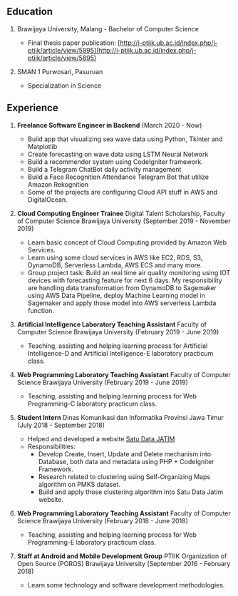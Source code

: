 ## Education

1. Brawijaya University, Malang - Bachelor of Computer Science
   - Final thesis paper publication: [http://j-ptiik.ub.ac.id/index.php/j-ptiik/article/view/5895](http://j-ptiik.ub.ac.id/index.php/j-ptiik/article/view/5895)

2. SMAN 1 Purwosari, Pasuruan
   - Specialization in Science

## Experience

1. **Freelance Software Engineer in Backend** (March 2020 - Now)
   - Build app that visualizing sea wave data using Python, Tkinter and Matplotlib
   - Create forecasting on wave data using LSTM Neural Network
   - Build a recommender system using CodeIgniter framework.
   - Build a Telegram ChatBot daily activity management
   - Build a Face Recognition Attendance Telegram Bot that utilize Amazon Rekognition
   - Some of the projects are configuring Cloud API stuff in AWS and DigitalOcean.

2. **Cloud Computing Engineer Trainee** Digital Talent Scholarship, Faculty of Computer Science Brawijaya University (September 2019 - November 2019)
   - Learn basic concept of Cloud Computing provided by Amazon Web Services.
   - Learn using some cloud services in AWS like EC2, RDS, S3, DynamoDB, Serverless Lambda, AWS ECS and many more.
   - Group project task: Build an real time air quality monitoring using IOT devices with forecasting feature for next 6 days. My responsibility are handling data transformation from DynamoDB to Sagemaker using AWS Data Pipeline, deploy Machine Learning model in Sagemaker and apply those model into AWS serverless Lambda function.

3. **Artificial Intelligence Laboratory Teaching Assistant** Faculty of Computer Science Brawijaya University (February 2019 - June 2019)
   - Teaching, assisting and helping learning process for Artificial Intelligence-D and Artificial Intelligence-E laboratory practicum class.

4. **Web Programming Laboratory Teaching Assistant** Faculty of Computer Science Brawijaya University (February 2019 - June 2019)
   - Teaching, assisting and helping learning process for Web Programming-C laboratory practicum class.

5. **Student Intern** Dinas Komunikasi dan Informatika Provinsi Jawa Timur (July 2018 - September 2018)
   - Helped and developed a website [Satu Data JATIM](http://dastik.kominfo.jatimprov.go.id/) 
   - Responsibilities:
     - Develop Create, Insert, Update and Delete mechanism into Database, both data and metadata using PHP + CodeIgniter Framework.
     - Research related to clustering using Self-Organizing Maps algorithm on PMKS dataset.
     - Build and apply those clustering algorithm into Satu Data Jatim website.

6. **Web Programming Laboratory Teaching Assistant** Faculty of Computer Science Brawijaya University (February 2018 - June 2018)
   - Teaching, assisting and helping learning process for Web Programming-E laboratory practicum class.

7. **Staff at Android and Mobile Development Group** PTIIK Organization of Open Source (POROS) Brawijaya University (September 2016 - February 2018)
   - Learn some technology and software development methodologies.
